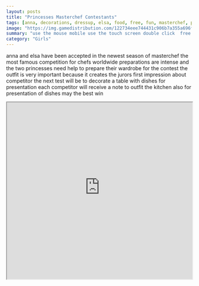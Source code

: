 ```yaml
---
layout: posts
title: "Princesses Masterchef Contestants"
tags: [anna, decorations, dressup, elsa, food, free, fun, masterchef, play, princesses, free, online, games, oyna, game, free, games, play, play, games]
image: "https://img.gamedistribution.com/122734eee744431c906b7a355a696f21.jpg"
summary: "use the mouse mobile use the touch screen double click  free online games oyna game free games play play games"
category: "Girls"
---
```


anna and elsa have been accepted in the newest season of masterchef the most famous competition for chefs worldwide preparations are intense and the two princesses need help to prepare their wardrobe for the contest the outfit is very important because it creates the jurors first impression about competitor the next test will be to decorate a table with dishes for presentation each competitor will receive a note to outfit the kitchen also for presentation of dishes may the best win

<iframe width="100%" height="480px;" src="https://html5.gamedistribution.com/122734eee744431c906b7a355a696f21/"></iframe>